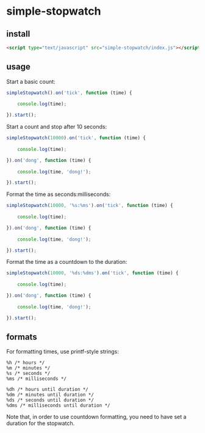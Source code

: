 # simple-stopwatch

## install

```html
<script type="text/javascript" src="simple-stopwatch/index.js"></script>
```

## usage

Start a basic count:

```js
simpleStopwatch().on('tick', function (time) {
	
	console.log(time);

}).start();
```

Start a count and stop after 10 seconds:

```js
simpleStopwatch(10000).on('tick', function (time) {
	
	console.log(time);

}).on('dong', function (time) {
	
	console.log(time, 'dong!');

}).start();
```

Format the time as seconds:milliseconds:

```js
simpleStopwatch(10000, '%s:%ms').on('tick', function (time) {
	
	console.log(time);

}).on('dong', function (time) {
	
	console.log(time, 'dong!');

}).start();
```

Format the time as a countdown to the duration:

```js
simpleStopwatch(10000, '%ds:%dms').on('tick', function (time) {
	
	console.log(time);

}).on('dong', function (time) {
	
	console.log(time, 'dong!');

}).start();
```

## formats

For formatting times, use printf-style strings:

```
%h /* hours */
%m /* minutes */
%s /* seconds */
%ms /* milliseconds */

%dh /* hours until duration */
%dm /* minutes until duration */
%ds /* seconds until duration */
%dms /* milliseconds until duration */
```

Note that, in order to use countdown formatting, you need to have set a duration for the stopwatch.